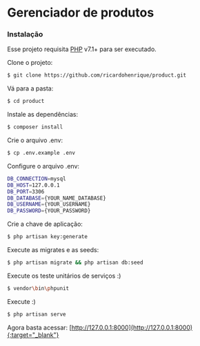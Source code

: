 # Gerenciador de produtos

### Instalação

Esse projeto requisita [PHP](http://www.php.net/) v7.1+ para ser executado.

Clone o projeto:
```sh
$ git clone https://github.com/ricardohenrique/product.git
```

Vá para a pasta:
```sh
$ cd product
```

Instale as dependências:
```sh
$ composer install
```

Crie o arquivo .env:
```sh
$ cp .env.example .env
```

Configure o arquivo .env:
```sh
DB_CONNECTION=mysql
DB_HOST=127.0.0.1
DB_PORT=3306
DB_DATABASE={YOUR_NAME_DATABASE}
DB_USERNAME={YOUR_USERNAME}
DB_PASSWORD={YOUR_PASSWORD}
```

Crie a chave de aplicação:
```sh
$ php artisan key:generate
```

Execute as migrates e as seeds:
```sh
$ php artisan migrate && php artisan db:seed
```

Execute os teste unitários de serviços :)
```sh
$ vendor\bin\phpunit
```

Execute :)
```sh
$ php artisan serve
```

Agora basta acessar: [http://127.0.0.1:8000](http://127.0.0.1:8000){:target="_blank"}
